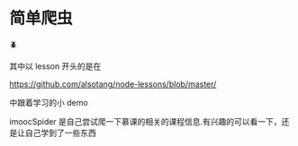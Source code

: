 # 简单爬虫

:beetle:

其中以 lesson 开头的是在 

https://github.com/alsotang/node-lessons/blob/master/ 

中跟着学习的小 demo 


imoocSpider 是自己尝试爬一下慕课的相关的课程信息.有兴趣的可以看一下，还是让自己学到了一些东西 